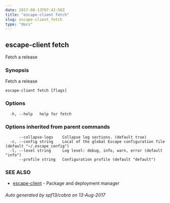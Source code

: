 ```yaml
---
date: 2017-08-13T07:42:50Z
title: "escape-client fetch"
slug: escape-client_fetch
type: "docs"
---
```

## escape-client fetch

Fetch a release

### Synopsis


Fetch a release

```
escape-client fetch [flags]
```

### Options

```
  -h, --help   help for fetch
```

### Options inherited from parent commands

```
      --collapse-logs    Collapse log sections. (default true)
  -c, --config string    Local of the global Escape configuration file (default "~/.escape_config")
  -l, --level string     Log level: debug, info, warn, error (default "info")
      --profile string   Configuration profile (default "default")
```

### SEE ALSO
* [escape-client](../escape-client/)	 - Package and deployment manager

###### Auto generated by spf13/cobra on 13-Aug-2017
